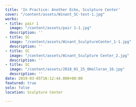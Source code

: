 ```yaml
---
title: 'In Practice: Another Echo, Sculpture Center'
cover: "/content/assets/Winant_SC-test-1.jpg"
works:
- title: pair 1
  image: "/content/assets/pair 1-1.jpg"
  description: ''
- title: SC
  image: "/content/assets/Winant_SculptureCenter_1-1.jpg"
  description: ''
- title: SC
  image: "/content/assets/Winant_Sculpture Center_2.jpg"
  description: ''
- title: SC
  image: "/content/assets/2018_01_25_OHalloran_16.jpg"
  description: ''
date: 2019-03-05T16:12:44.000+00:00
featured: true
solo: false
location: Sculpture Center

---
```

